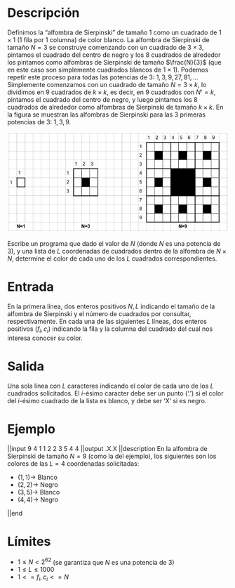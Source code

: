 # Descripción
Definimos la “alfombra de Sierpinski” de tamaño $1$ como un cuadrado de $1\times 1$ ($1$ fila por $1$ columna) de color blanco. La alfombra de Sierpinski de tamaño $N=3$ se construye comenzando con un cuadrado de $3\times 3$, pintamos el cuadrado del centro de negro y los 8 cuadrados de alrededor los pintamos como alfombras de Sierpinski de tamaño $\frac{N}{3}$ (que en este caso son simplemente cuadrados blancos de $1 \times 1$). Podemos repetir este proceso para todas las potencias de $3$: $1, 3, 9, 27, 81, …$ Simplemente comenzamos con un cuadrado de tamaño $N=3\times k$, lo dividimos en $9$ cuadrados de $k \times k$, es decir, en $9$ cuadrados con $N’=k$, pintamos el cuadrado del centro de negro, y luego pintamos los $8$ cuadrados de alrededor como alfombras de Sierpinski de tamaño $k\times k$. En la figura se muestran las alfombras de Sierpinski para las 3 primeras potencias de $3$: $1, 3, 9$.

![](fig.jpg)

Escribe un programa que dado el valor de $N$ (donde $N$ es una potencia de $3$), y una lista de $L$ coordenadas de cuadrados dentro de la alfombra de $N \times N$, determine el color de cada uno de los $L$ cuadrados correspondientes. 

# Entrada
En la primera línea, dos enteros positivos $N, L$ indicando el tamaño de la alfombra de Sierpinski y el número de cuadrados por consultar, respectivamente. En cada una de las siguientes $L$ líneas, dos enteros positivos $(f_i, c_i)$ indicando la fila y la columna del cuadrado del cual nos interesa conocer su color.

# Salida
Una sola línea con $L$ caracteres indicando el color de cada uno de los $L$ cuadrados solicitados. El $i$-ésimo caracter debe ser un punto (‘.’) si el color del $i$-ésimo cuadrado de la lista es blanco, y debe ser ‘X’ si es negro.

# Ejemplo

||input
9 4
1 1
2 2
3 5
4 4
||output
.X.X
||description
En la alfombra de Sierpinski de tamaño $N=9$ (como la del ejemplo), los siguientes son los colores de las $L=4$ coordenadas solicitadas:

* $(1,1) \rightarrow$ Blanco
* $(2,2) \rightarrow$ Negro
* $(3,5) \rightarrow$ Blanco
* $(4,4) \rightarrow$ Negro

||end

# Límites
* $1 \le N < 2^{62}$ (se garantiza que $N$ es una potencia de $3$)
* $1 \le L \le 1000$
* $1 <=f_i, c_i<=N$

